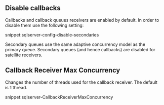 ## Disable callbacks

Callbacks and callback queues receivers are enabled by default. In order to disable them use the following setting:

snippet:sqlserver-config-disable-secondaries

Secondary queues use the same adaptive concurrency model as the primary queue. Secondary queues (and hence callbacks) are disabled for satellite receivers.


## Callback Receiver Max Concurrency

Changes the number of threads used for the callback receiver. The default is 1 thread.

snippet:sqlserver-CallbackReceiverMaxConcurrency
